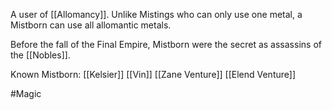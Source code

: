 A user of [[Allomancy]]. Unlike Mistings who can only use one metal, a Mistborn can use all allomantic metals.

Before the fall of the Final Empire, Mistborn were the secret as assassins of the [[Nobles]].

Known Mistborn:
[[Kelsier]]
[[Vin]]
[[Zane Venture]]
[[Elend Venture]]


#Magic 